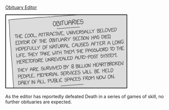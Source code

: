 [Obituary Editor](https://xkcd.com/2745)

![Obituary Editor](./random_comic.png)

As the editor has reportedly defeated Death in a series of games of skill, no further obituaries are expected.

